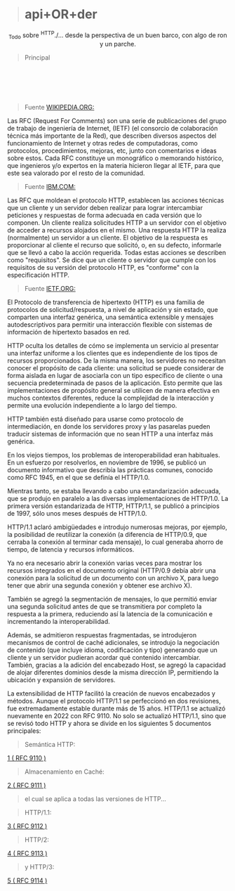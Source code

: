 ># api+OR+der

<p align="center">
<sub>Todo</sub> sobre <sup>HTTP</sup>./... desde la perspectiva de un buen barco, con algo de ron y un parche.
</p>

>Principal

<br>
<br>
<br>
<br>

>Fuente [WIKIPEDIA.ORG:](https://es.wikipedia.org/wiki/Request_for_Comments)

Las RFC (Request For Comments) son una serie de publicaciones del grupo de trabajo de ingeniería de Internet, (IETF) (el consorcio de colaboración técnica más importante de la Red), que describen diversos aspectos del funcionamiento de Internet y otras redes de computadoras, como protocolos, procedimientos, mejoras, etc, junto con comentarios e ideas sobre estos. Cada RFC constituye un monográfico o memorando histórico, que ingenieros y/o expertos en la materia hicieron llegar al IETF, para que este sea valorado por el resto de la comunidad.

>Fuente [IBM.COM:](https://www.ibm.com/docs/es/cics-ts/6.x?topic=concepts-http-protocol)

Las RFC que moldean el protocolo HTTP, establecen las acciones técnicas que un cliente y un servidor deben realizar para lograr intercambiar peticiones y respuestas de forma adecuada en cada versión que lo componen. Un cliente realiza solicitudes HTTP a un servidor con el objetivo de acceder a recursos alojados en el mismo. Una respuesta HTTP la realiza (normalmente) un servidor a un cliente. El objetivo de la respuesta es proporcionar al cliente el recurso que solicitó, o, en su defecto, informarle que se llevó a cabo la acción requerida. Todas estas acciones se describen como "requisitos". Se dice que un cliente o servidor que cumple con los requisitos de su versión del protocolo HTTP, es "conforme" con la especificación HTTP.

>Fuente [IETF.ORG:](https://datatracker.ietf.org/doc/html/rfc9110)

El Protocolo de transferencia de hipertexto (HTTP) es una familia de protocolos de solicitud/respuesta, a nivel de aplicación y sin estado, que comparten una interfaz genérica, una semántica extensible y mensajes autodescriptivos para permitir una interacción flexible con sistemas de información de hipertexto basados ​​en red.

HTTP oculta los detalles de cómo se implementa un servicio al presentar una interfaz uniforme a los clientes que es independiente de los tipos de recursos proporcionados. De la misma manera, los servidores no necesitan conocer el propósito de cada cliente: una solicitud se puede considerar de forma aislada en lugar de asociarla con un tipo específico de cliente o una secuencia predeterminada de pasos de la aplicación. Esto permite que las implementaciones de propósito general se utilicen de manera efectiva en muchos contextos diferentes, reduce la complejidad de la interacción y permite una evolución independiente a lo largo del tiempo.

HTTP también está diseñado para usarse como protocolo de intermediación, en donde los servidores proxy y las pasarelas pueden traducir sistemas de información que no sean HTTP a una interfaz más genérica.

En los viejos tiempos, los problemas de interoperabilidad eran habituales. En un esfuerzo por resolverlos, en noviembre de 1996, se publicó un documento informativo que describía las prácticas comunes, conocido como RFC 1945, en el que se definía el HTTP/1.0.

Mientras tanto, se estaba llevando a cabo una estandarización adecuada, que se produjo en paralelo a las diversas implementaciones de HTTP/1.0. La primera versión estandarizada de HTTP, HTTP/1.1, se publicó a principios de 1997, sólo unos meses después de HTTP/1.0.

HTTP/1.1 aclaró ambigüedades e introdujo numerosas mejoras, por ejemplo, la posibilidad de reutilizar la conexión (a diferencia de HTTP/0.9, que cerraba la conexión al terminar cada mensaje), lo cual generaba ahorro de tiempo, de latencia y recursos informáticos.

Ya no era necesario abrir la conexión varias veces para mostrar los recursos integrados en el documento original (HTTP/0.9 debía abrir una conexión para la solicitud de un documento con un archivo X, para luego tener que abrir una segunda conexión y obtener ese archivo X).

También se agregó la segmentación de mensajes, lo que permitió enviar una segunda solicitud antes de que se transmitiera por completo la respuesta a la primera, reduciendo así la latencia de la comunicación e incrementando la interoperabilidad.

Además, se admitieron respuestas fragmentadas, se introdujeron mecanismos de control de caché adicionales, se introdujo la negociación de contenido (que incluye idioma, codificación y tipo) generando que un cliente y un servidor pudieran acordar qué contenido intercambiar. También, gracias a la adición del encabezado Host, se agregó la capacidad de alojar diferentes dominios desde la misma dirección IP, permitiendo la ubicación y expansión de servidores.

La extensibilidad de HTTP facilitó la creación de nuevos encabezados y métodos. Aunque el protocolo HTTP/1.1 se perfeccionó en dos revisiones, fue extremadamente estable durante más de 15 años. HTTP/1.1 se actualizó nuevamente en 2022 con RFC 9110. No solo se actualizó HTTP/1.1, sino que se revisó todo HTTP y ahora se divide en los siguientes 5 documentos principales: 
  
>Semántica HTTP:

[1 ( RFC 9110 )](https://github.com/Inf3r/apiORder/tree/RFC9110)

>Almacenamiento en Caché:

[2 ( RFC 9111 )](https://www.rfc-editor.org/rfc/rfc9111)

>el cual se aplica a todas las versiones de HTTP...

>HTTP/1.1:

[3 ( RFC 9112 )](https://www.rfc-editor.org/rfc/rfc9112)

>HTTP/2:

[4 ( RFC 9113 )](https://www.rfc-editor.org/rfc/rfc9113)

>y HTTP/3:

[5 ( RFC 9114 )](https://www.rfc-editor.org/rfc/rfc9114)
